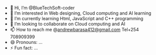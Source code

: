 - 👋 Hi, I’m @BlueTechSoft-coder
- 👀 I’m interested in Web designing, Cloud computing and AI learning 
- 🌱 I’m currently learning Html, JavaScript and C++ programming 
- 💞️ I’m looking to collaborate on Cloud computing and AI
- 📫 How to reach me @andrewbarasa412@gmail.com Tel+254 708909399
- 😄 Pronouns: ...
- ⚡ Fun fact: ...

<!---
BlueTechSoft-coder/BlueTechSoft-coder is a ✨ special ✨ repository because its `README.md` (this file) appears on your GitHub profile.
You can click the Preview link to take a look at your changes.
--->
